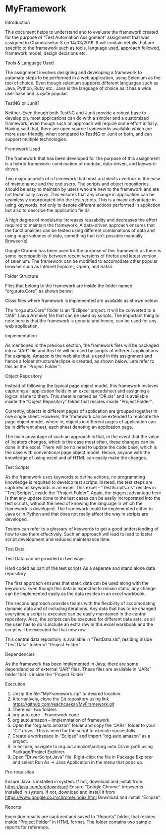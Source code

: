 # MyFramework

Introduction

This document helps to understand and to evaluate the framework created for the purpose of “Test Automation Assignment” assignment that was assigned to  Chandrasekar S on  14/03/2018. It will contain details that are specific to the framework such as tools,  language used, approach followed, framework model, design decisions etc.

Tools & Language Used

The assignment involves designing and developing a framework to automate steps to be performed in a web application, using Selenium as the tool of choice. Even though selenium supports different languages such as Java, Python, Ruby etc., Java is the language of choice as it has a wide user base and is quite popular. 

TestNG or Junit?

Neither. Even though both TestNG and Junit provide a robust base to develop on, most applications can do with a simpler and a customized framework, even though such an approach will require some effort initially. Having said that, there are open source frameworks available which are more user-friendly, when compared to TestNG or Junit or both, and can support multiple technologies.

Framework Used

The framework that has been developed for the purpose of this assignment is a hybrid framework: combination of modular, data-driven, and keyword-driven. 

Two major aspects of a framework that most architects overlook is the ease of maintenance and the end users. The scripts and object repositories should be easy to maintain by users who are new to the framework and are not technically savvy. This ensures that any change in application can be seamlessly incorporated into the test scripts. This is a major advantage in using keywords, not only to denote different actions performed in appliction but also to describe the application fields. 

A high degree of modularity increases reusability and decreases the effort required to maintain the framework. A data-driven approach ensures that the functionalities can be tested using different combinations of data and using huge volumes of data, something that isn't possible manually.
Browser(s)

Google Chrome has been used for the purpose of this framework as there is some incompatibility between recent versions of firefox and latest version of selenium. The framework can be modified to accomodate other popular browser such as Internet Explorer, Opera, and Safari.

Folder Structure

Files that belong to the framework are inside the folder named “org.auto.Core”, as shown below:


Class files where framework is implemented are available as shown below:


The “org.auto.Core” folder is an “Eclipse” project. It will be converted to a “JAR” (Java Archive) file that can be used by scripts. The important thing to note here is that the framework is generic and hence, can be used for any web application.

Implementation

As mentioned in the previous section, the framework files will be packaged into a “JAR” file and this file will be used by scripts of different applications. For example, Amazon is the web site that is used in this assignment and hence a folder structure/eclipse is created, as shown below. Lets refer to this as the “Project Folder”:



Object Repository

Instead of following the typical page object model, this framework invloves capturing all application fields in an excel spreadsheet and assigning a logical name to them. This sheet is named as “OR.xls” and is available inside the “Object Repository” folder that resides inside “Project Folder”.

Currently, objects in different pages of application are grouped together in one single sheet. However, the framework can be extended to replicate the page object model, where in, objects in different pages of application can be in different sheet, each sheet denoting an application page.

The main advantage of such an approach is that, in the event that the value of locators changes, which is the case most often, these changes can be done in the excel. There will be no need to update the code base, which is the case with conventional page object model. Hence, anyone with the knowledge of using excel and of HTML can easily make the changes.

Test Scripts

As the framework uses keywords to define actions, no programming knowledge is required to develop test scripts. Instead, the test steps are captured as keywords in an excel. This excel - “TestScripts.xls” resides in “Test Scripts”, inside the “Project Folder”.
Again, the biggest advantage here is that any update done to the test cases can be easily incroporated into the test scripts, without the need of knowing the language in which the framework is developed. The framework could be implemented either in Java or in Python and that does not really affect the way in scripts are developed.

Testers can refer to a glossary of keywords to get a good understanding of how to use them effectively. Such an approach will lead to lead to faster script development and reduced maintenance time.

Test Data

Test Data can be provided in two ways:

Hard coded as part of the test scripts
As a seperate and stand alone data repository

The first approach ensures that static data can be used along with the keywords. Even though this data is expected to remain static, any change can be implemented easily as the data resides in an excel workbook.

The second approach provides teams with the flexibility of accomodating dynamic data and of including iterations. Any data that has to be changed everytime a script is executed can be easily maintained in the central repository. Also, the scripts can be executed for different data sets, as all the user has to do is include an extra row in this excel workbook and the script will be executed for that new row.

This central data repository is available in “TestData.xls”, residing inside “Test Data” folder of “Project Folder”

Dependencies

As the framework has been implemented in Java, there are some dependencies of external “JAR” files. These files are available in “JARs” folder that is inside the “Project Folder”

Execution

1. Unzip the file “MyFramework.zip” to desired location.
2. Alternatively, clone the Git repository using link https://github.com/reachcsekar/MyFramework.git
3. There will two folders
4. org.auto.core – Framework code
5. org.auto.amazon – Implemntation of framework
6. Open the “org.auto.amazon” folder and copy the “JARs” folder to your “C:” driver. This is need for the script to execute succesfully.
7. Create a workspace in “Eclipse” and import “org.auto.amazon” as a project.
8. In eclipse, navigate to org.aut.amazon\src\org.auto.Driver path using Package/Project Explorer. 
9. Open “DriverScript.Java” file. Right-click the file in Package Explorer and select Run As -> Java Application in the menu that pops up.

Pre-requisites

Ensure Java is installed in system. If not, download and install from https://java.com/en/download/
Ensure “Google Chrome” browser is installed in system. If not, download and install it from https://www.google.co.in/chrome/index.html
Download and install “Eclipse”.

Reports

Execution results are captured and saved to “Reports” folder, that resides inside “Project Folder” in HTML format. The folder contains two sample reports for reference.

